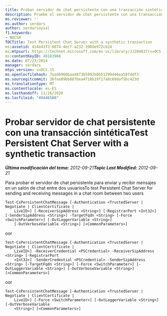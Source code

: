 ```yaml
---
title: Probar servidor de chat persistente con una transacción sintética
description: Pruebe el servidor de chat persistente con una transacción sintética.
ms.reviewer: ''
ms.author: serdars
author: serdarsoysal
f1.keywords:
- NOCSH
TOCTitle: Test Persistent Chat Server with a synthetic transaction
ms:assetid: 414e43f3-0074-4ecf-a232-398de972cb24
ms:mtpsurl: https://technet.microsoft.com/en-us/library/JJ204837(v=OCS.15)
ms:contentKeyID: 48183968
ms.date: 07/23/2014
manager: serdars
mtps_version: v=OCS.15
ms.openlocfilehash: 7aad6960baa4873b5992b0b51799d46ea59fddf3
ms.sourcegitcommit: 36fee89bb887bea4f18b19f17a8c69daf5bc423d
ms.translationtype: MT
ms.contentlocale: es-ES
ms.lasthandoff: 11/26/2020
ms.locfileid: "49446580"
---
```

# <a name="test-persistent-chat-server-with-a-synthetic-transaction"></a><span data-ttu-id="02e05-103">Probar servidor de chat persistente con una transacción sintética</span><span class="sxs-lookup"><span data-stu-id="02e05-103">Test Persistent Chat Server with a synthetic transaction</span></span>

<div data-xmlns="http://www.w3.org/1999/xhtml">

<div class="topic" data-xmlns="http://www.w3.org/1999/xhtml" data-msxsl="urn:schemas-microsoft-com:xslt" data-cs="https://msdn.microsoft.com/">

<div data-asp="https://msdn2.microsoft.com/asp">



</div>

<div id="mainSection">

<div id="mainBody"><span data-ttu-id="02e05-104">

<span> </span></span><span class="sxs-lookup"><span data-stu-id="02e05-104">

<span> </span></span></span>

<span data-ttu-id="02e05-105">_**Última modificación del tema:** 2012-09-21_</span><span class="sxs-lookup"><span data-stu-id="02e05-105">_**Topic Last Modified:** 2012-09-21_</span></span>

<span data-ttu-id="02e05-106">Para probar el servidor de chat persistente para enviar y recibir mensajes en un salón de chat entre dos usuarios</span><span class="sxs-lookup"><span data-stu-id="02e05-106">To test Persistent Chat Server for sending and receiving messages in a chat room between two users</span></span>

    Test-CsPersistentChatMessage [-Authentication <TrustedServer | Negotiate | ClientCertificate | 
        LiveID>] [-ReceiverSipAddress <String>] [-RegistrarPort <Int32>] [-SenderSipAddress <String>] -TargetFqdn <String> [-Force <SwitchParameter>] [-OutLoggerVariable <String>] 
        [-OutVerboseVariable <String>] [<CommonParameters>]

<span data-ttu-id="02e05-107">o</span><span class="sxs-lookup"><span data-stu-id="02e05-107">or</span></span>

    Test-CsPersistentChatMessage [-Authentication <TrustedServer | Negotiate | ClientCertificate | 
        LiveID>] -ReceiverCredential <PSCredential> -ReceiverSipAddress <String> [-RegistrarPort 
        <Int32>] -SenderCredential <PSCredential> -SenderSipAddress <String> [-TargetFqdn <String>] [-Force <SwitchParameter>] [-OutLoggerVariable <String>] [-OutVerboseVariable <String>] [<CommonParameters>]

<span data-ttu-id="02e05-108">o</span><span class="sxs-lookup"><span data-stu-id="02e05-108">or</span></span>

    Test-CsPersistentChatMessage [-Authentication <TrustedServer | Negotiate | ClientCertificate | 
        LiveID>] [-Force <SwitchParameter>] [-OutLoggerVariable <String>] [-OutVerboseVariable 
        <String>] [<CommonParameters>]

<span data-ttu-id="02e05-109"></div>

<span> </span>

</div>

</div>

</span><span class="sxs-lookup"><span data-stu-id="02e05-109"></div>

<span> </span>

</div>

</div>

</span></span></div>

